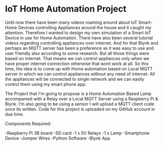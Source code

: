 # IoT Home Automation Project

Until now there have been many videos roaming around about IoT Smart-Home Devices controlling Appliances around the house and it caught my attention. Therefore I wanted to design my own simulation of a Smart IoT Device in use for Home Automation. There have also been several tutorial videos regarding controlling appliances over internet. And for that Blynk and perhaps an MQTT server has been a preference as it was easy to use and user friendly also according to some research. But all those things were based on internet. That means we can control appliances only when we have proper internet connection otherwise that wont work at all. So this time, the idea is to come up with Home automation based on Local MQTT server in which we can control appliances without any need of internet. All the appliances will be connected to single network and we can easily control them using my smart phone app.

The Project that I'm going to propose is a Home Automation Based Lamp accompanied with a Relay over a Local MQTT Server using a Raspberry Pi & Blynk. I’m also going to be using a sensor I will upload a MQTT client code once its written. Code for this project is uploaded on my GitHub account in due time.


Components Required:

-Raspberry Pi 3B board
-SD card
-1 x 5V Relays
-1 x Lamp
-Smartphone Device
-Jumper Wires
-Python Software
-Blynk App
